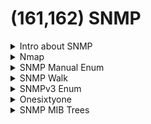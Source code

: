 # (161,162) SNMP

<details>

<summary>Intro about SNMP</summary>

* Protocol **used in TCP/IP networks to collect and manage information about networked devices**

#### SNMP managed networks have 3 components:

1. Managed Device\
   A managed device (‘node’) is a network device with the SNMP service enabled allowing unidirectional (read) or bidirectional (read/write) communication. Managed devices can be any networked device including servers, firewalls and routers.
2. Agent\
   The agent is the software running on the managed device which is responsible for handling the communication. The agent translates device-specific configuration parameters into an SNMP format for the Network Management System.
3. Network Management System (NMS)\
   The Network Management System is the software that is actually managing and monitoring networked devices. An SNMP managed network will always contain at least one NMS.

**SNMP Management Information Base (MIB):**

* MIB is a database that contains information about the network device.&#x20;
* When the Network Management System (NMS) sends a ‘get’ request for information about a managed device on the network, the agent service returns a structured table with data (MIB).&#x20;
* Eg: MIB value 1.3.6.1.2.1.1.1 --> sysDescr

**SNMP Community strings:**

* The SNMP community string is like a username or password that allows access to the managed device.&#x20;
* There are three different community strings that allow a user to set (1) read-only commands, (2) read and write commands and (3) traps.&#x20;
* Most SNMPv1 and SNMPv2 devices ship from the factory with a default read-only community string set to **‘public’** and the read-write string set to ‘private’.&#x20;
* In SNMPv3, the community string was replaced by username and password authentication.

</details>

<details>

<summary>Nmap</summary>

```bash
nmap 172.21.0.0 -Pn -sU -p 161 --script=snmp* 
```

* look at `snmp-win32-software` for vuln apps

</details>

<details>

<summary>SNMP Manual Enum</summary>

```bash
snmpwalk -v 2c -c public 192.168.215.149 NET-SNMP-EXTEND-MIB::nsExtendObjects
```

```bash
snmpwalk -v 2c -c public 192.168.215.149 NET-SNMP-EXTEND-MIB::nsExtendOutputFull
```

```bash
snmpwalk -v2c -c public $IP .1 > output
```

* Grep for STRING

</details>

<details>

<summary>SNMP Walk</summary>

```bash
snmpwalk -c public -v1 ipaddress 1
```

```bash
snmpwalk -c private -v1 ipaddress 1
```

```bash
snmpwalk -c manager -v1 ipaddress 1
```

</details>

<details>

<summary>SNMPv3 Enum</summary>

```bash
wget https://raw.githubusercontent.com/raesene/TestingScripts/master/snmpv3enum.rb; ./snmpv3enum.rb
```

</details>

<details>

<summary>Onesixtyone</summary>

* Is a simple SNMP scanner which sends SNMP requests for the sysDescr value asynchronously

```
onesixtyone -c /usr/share/doc/onesixtyone/dict.txt 172.21.0.X
```

</details>

<details>

<summary>SNMP MIB Trees</summary>

* 1.3.6.1.2.1.25.1.6.0 - System Processes
* 1.3.6.1.2.1.25.4.2.1.2 - Running Programs
* 1.3.6.1.2.1.25.4.2.1.4 - Processes Path
* 1.3.6.1.2.1.25.2.3.1.4 - Storage Units
* 1.3.6.1.2.1.25.6.3.1.2 - Software Name
* 1.3.6.1.4.1.77.1.2.25 - User Accounts
* 1.3.6.1.2.1.6.13.1.3 - TCP Local Ports

</details>
